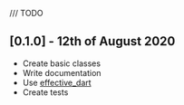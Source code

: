/// TODO

## [0.1.0] - 12th of August 2020

- Create basic classes
- Write documentation
- Use [effective_dart](https://pub.dev/packages/effective_dart)
- Create tests